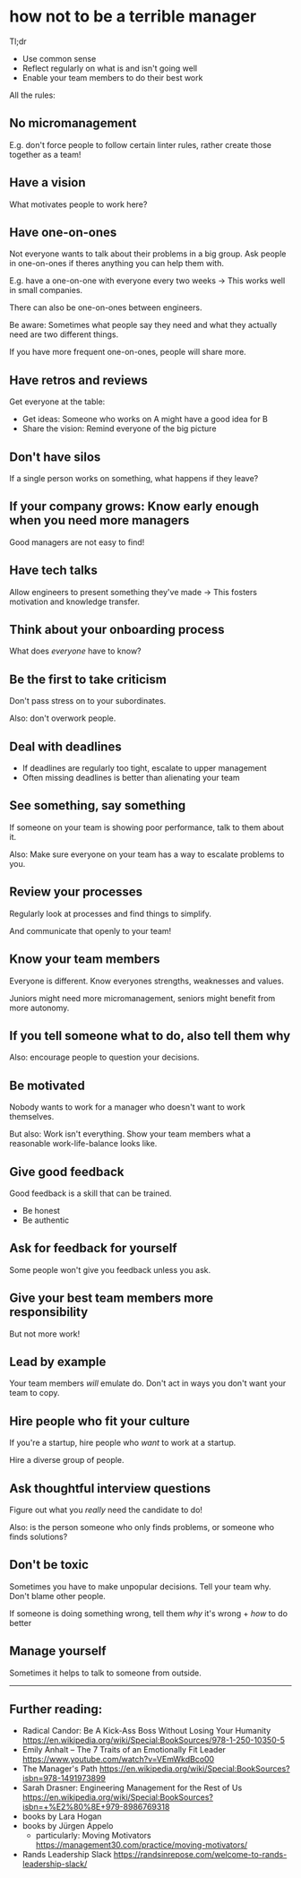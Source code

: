# how not to be a terrible manager

Tl;dr

- Use common sense
- Reflect regularly on what is and isn't going well
- Enable your team members to do their best work

All the rules:

## No micromanagement

E.g. don't force people to follow certain linter rules,
rather create those together as a team!

## Have a vision

What motivates people to work here?

## Have one-on-ones

Not everyone wants to talk about their problems in a big group.
Ask people in one-on-ones if theres anything you can help them with.

E.g. have a one-on-one with everyone every two weeks
-> This works well in small companies.

There can also be one-on-ones between engineers.

Be aware: Sometimes what people say they need and what they actually need
are two different things.

If you have more frequent one-on-ones, people will share more.

## Have retros and reviews

Get everyone at the table:

- Get ideas: Someone who works on A might have a good idea for B
- Share the vision: Remind everyone of the big picture

## Don't have silos

If a single person works on something, what happens if they leave?

## If your company grows: Know early enough when you need more managers

Good managers are not easy to find!

## Have tech talks

Allow engineers to present something they've made
-> This fosters motivation and knowledge transfer.

## Think about your onboarding process

What does *everyone* have to know?

## Be the first to take criticism

Don't pass stress on to your subordinates.

Also: don't overwork people.

## Deal with deadlines

- If deadlines are regularly too tight, escalate to upper management
- Often missing deadlines is better than alienating your team

## See something, say something

If someone on your team is showing poor performance, talk to them about it.

Also: Make sure everyone on your team has a way to escalate problems to you.

## Review your processes

Regularly look at processes and find things to simplify.

And communicate that openly to your team!

## Know your team members

Everyone is different. Know everyones strengths, weaknesses and values.

Juniors might need more micromanagement, seniors might benefit from more autonomy. 

## If you tell someone what to do, also tell them why

Also: encourage people to question your decisions.

## Be motivated

Nobody wants to work for a manager who doesn't want to work themselves.

But also: Work isn't everything. Show your team members what a reasonable work-life-balance looks like.

## Give good feedback

Good feedback is a skill that can be trained.

- Be honest
- Be authentic

## Ask for feedback for yourself

Some people won't give you feedback unless you ask.

## Give your best team members more responsibility

But not more work!

## Lead by example

Your team members *will* emulate do. Don't act in ways you don't want your team to copy.

## Hire people who fit your culture

If you're a startup, hire people who *want* to work at a startup.

Hire a diverse group of people.

## Ask thoughtful interview questions

Figure out what you *really* need the candidate to do!

Also: is the person someone who only finds problems, or someone who finds solutions?

## Don't be toxic

Sometimes you have to make unpopular decisions.
Tell your team why. Don't blame other people.

If someone is doing something wrong, tell them *why* it's wrong + *how* to do better

## Manage yourself

Sometimes it helps to talk to someone from outside.

---

## Further reading:

- Radical Candor: Be A Kick-Ass Boss Without Losing Your Humanity <https://en.wikipedia.org/wiki/Special:BookSources/978-1-250-10350-5>
- Emily Anhalt – The 7 Traits of an Emotionally Fit Leader <https://www.youtube.com/watch?v=VEmWkdBco00>
- The Manager's Path <https://en.wikipedia.org/wiki/Special:BookSources?isbn=978-1491973899>
- Sarah Drasner: Engineering Management for the Rest of Us <https://en.wikipedia.org/wiki/Special:BookSources?isbn=+%E2%80%8E+979-8986769318>
- books by Lara Hogan
- books by Jürgen Appelo
  - particularly: Moving Motivators <https://management30.com/practice/moving-motivators/>
- Rands Leadership Slack <https://randsinrepose.com/welcome-to-rands-leadership-slack/>


